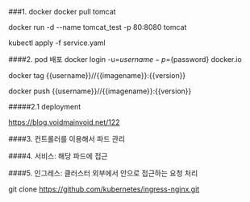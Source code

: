 
###1. docker
docker pull tomcat

docker run -d --name tomcat_test -p 80:8080 tomcat

kubectl apply -f service.yaml

####2. pod 배포 
docker login -u=${username} -p=${password} docker.io


docker tag {{username}}//{{imagename}}:{{version}}


docker push {{username}}//{{imagename}}:{{version}}

#####2.1 deployment

https://blog.voidmainvoid.net/122

####3. 컨트롤러를 이용해서 파드 관리




####4. 서비스: 해당 파드에 접근




####5. 인그레스: 클러스터 외부에서 안으로 접근하는 요청 처리

git clone https://github.com/kubernetes/ingress-nginx.git

